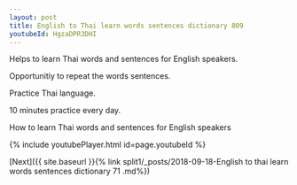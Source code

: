 ```yaml
---
layout: post
title: English to Thai learn words sentences dictionary 809 
youtubeId: HgzaDPR3DHI
---
```

 
 
Helps to learn Thai words and sentences for English speakers.

Opportunitiy to repeat the words sentences. 

Practice Thai language. 
 
10 minutes practice every day. 
 
How to learn Thai words and sentences for English speakers 
 
{% include youtubePlayer.html id=page.youtubeId %}
 
 
[Next]({{ site.baseurl }}{% link  split1/_posts/2018-09-18-English to thai learn words sentences dictionary 71 .md%})
 
